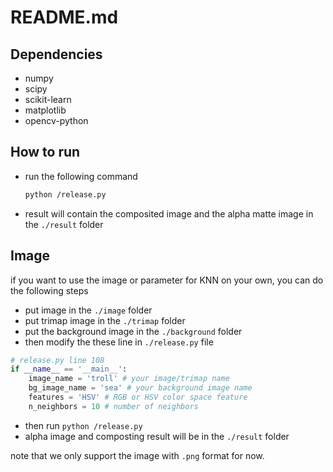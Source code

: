 # README.md

## Dependencies
- numpy
- scipy
- scikit-learn
- matplotlib
- opencv-python


## How to run
- run the following command
    ```bash
    python /release.py
    ```
- result will contain the composited image and the alpha matte image in the `./result` folder

## Image
if you want to use the image or parameter for KNN on your own, you can do the following steps
- put image in the `./image` folder
- put trimap image in the `./trimap` folder
- put the background image in the `./background` folder
- then modify the these line in `./release.py` file
```python
# release.py line 108
if __name__ == '__main__':
    image_name = 'troll' # your image/trimap name
    bg_image_name = 'sea' # your background image name
    features = 'HSV' # RGB or HSV color space feature
    n_neighbors = 10 # number of neighbors
```
- then run `python /release.py`
- alpha image and composting result will be in the `./result` folder

note that we only support the image with `.png` format for now. 